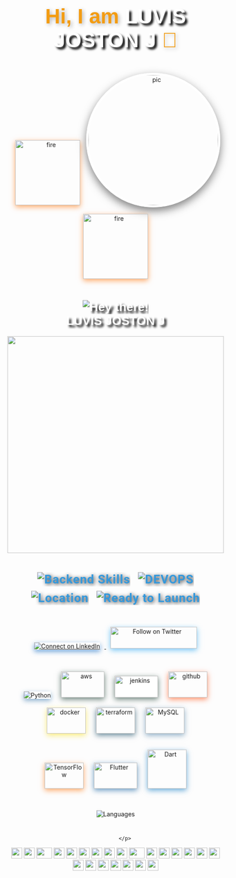 
   <div align="center">
        <p align="center" style="font-size: 48px; font-weight: bold; color:#f39c12; font-family: 'Poppins', sans-serif; text-shadow: 3px 3px 10px rgba(0,0,0,0.3);">
          Hi, I am <span style="font-family: 'Gill Sans', 'Gill Sans MT', Calibri, 'Trebuchet MS', sans-serif;color:white;text-shadow:black 5px 5px 5px;">LUVIS JOSTON J</span> 👋
        </p>



  <img src="https://user-images.githubusercontent.com/74038190/213866269-5d00981c-7c98-46d7-8a8e-16f462f15227.gif" alt="fire" style="width:150px;margin: 10px; box-shadow: 0px 4px 12px rgba(255, 111, 0, 0.6); transition: transform 0.2s ease-in-out;">
          <img src="https://mir-s3-cdn-cf.behance.net/project_modules/max_1200/06f21a161921919.63cd7887d0a70.gif"  width="300px" alt="pic" style="border-radius: 50%; border: 5px solid #fff; box-shadow: 0px 8px 20px rgba(0, 0, 0, 0.5);">
           <img src="https://user-images.githubusercontent.com/74038190/213866269-5d00981c-7c98-46d7-8a8e-16f462f15227.gif" alt="fire" style="width:150px;margin: 10px; box-shadow: 0px 4px 12px rgba(255, 111, 0, 0.6); transition: transform 0.2s ease-in-out;">
          <h1 style="font-family: 'Gill Sans', 'Gill Sans MT', Calibri, 'Trebuchet MS', sans-serif;color:white;text-shadow:black 5px 5px 5px;">
            <img src="https://img.shields.io/badge/-Hey%20there!-brightgreen?style=for-the-badge" alt="Hey there!" style="vertical-align:middle;"><br>
            LUVIS JOSTON J
          </h1>

<img src="https://user-images.githubusercontent.com/74038190/212284115-f47cd8ff-2ffb-4b04-b5bf-4d1c14c0247f.gif" width="500">
          <h3 style="font-size: 28px; color:#3498db; font-family: 'Roboto', sans-serif; text-shadow: 2px 2px 10px rgba(0,0,0,0.8); letter-spacing: 1px;">
            <img src="https://img.shields.io/badge/-DEVOPS%20ENGINEER-8e44ad?style=for-the-badge" alt="Backend Skills" style="vertical-align:middle; margin: 5px;">
            <img src="https://img.shields.io/badge/-Noob%20Developer-grey?style=for-the-badge" alt="DEVOPS" style="vertical-align:middle; margin: 5px;">
            <img src="https://img.shields.io/badge/-🇮🇳%20India-00BFFF?style=for-the-badge" alt="Location" style="vertical-align:middle; margin: 5px;">
            <img src="https://img.shields.io/badge/-🚀%20Ready%20to%20Launch-critical?style=for-the-badge" alt="Ready to Launch" style="vertical-align:middle; margin: 5px;">
          </h3>
          <p style="margin-top: 35px;">
            <a href="https://www.linkedin.com/in/luvis-joston-j-356806323?utm_source=share&utm_campaign=share_via&utm_content=profile&utm_medium=android_app" target="_blank">
              <img src="https://img.shields.io/badge/Connect%20on%20LinkedIn-0A66C2?style=for-the-badge&logo=linkedin&logoColor=white" alt="Connect on LinkedIn" style="margin: 10px; box-shadow: 0px 4px 12px rgba(10, 102, 194, 0.6); transition: transform 0.2s ease-in-out;">
            </a>
            <a href="https://github.com/luvis-joston-j/kube-3/blob/main/README.md" target="_blank">
              <img  width="200" height="50" src="https://media2.dev.to/dynamic/image/width=1000,height=420,fit=cover,gravity=auto,format=auto/https%3A%2F%2Fdev-to-uploads.s3.amazonaws.com%2Fuploads%2Farticles%2Fwr32qr8yefns8neks37z.png" alt="Follow on Twitter" style="margin: 10px; box-shadow: 0px 4px 12px rgba(29, 161, 242, 0.6); transition: transform 0.2s ease-in-out;">
            </a>
          </p>
          <p style="margin-top: 30px;">
            <img src="https://img.shields.io/badge/-Python-3776AB?style=for-the-badge&logo=python&logoColor=white" alt="Python" style="margin: 10px; box-shadow: 0px 4px 12px rgba(55, 118, 171, 0.6); transition: transform 0.2s ease-in-out;">
            <img width="100" height="60" src="https://logos-world.net/wp-content/uploads/2021/08/Amazon-Web-Services-AWS-Logo.png" alt="aws" style="margin: 10px; box-shadow: 0px 4px 12px rgba(9, 46, 32, 0.6); transition: transform 0.2s ease-in-out;">
            <img width="100" height="50" src="https://logos-world.net/wp-content/uploads/2023/12/Jenkins-Logo.png" alt="jenkins" style="margin: 10px;background-color:white; box-shadow: 0px 4px 12px rgba(9, 46, 32, 0.6); transition: transform 0.2s ease-in-out;">
            <img  width="90" height="60" src="https://logos-world.net/wp-content/uploads/2020/11/GitHub-Emblem.png" alt="github" style="margin: 10px; box-shadow: 0px 4px 12px rgba(255, 69, 0, 0.6); transition: transform 0.2s ease-in-out;">
            <img width="90" height="60" src="https://logos-world.net/wp-content/uploads/2021/02/Docker-Logo.png" alt="docker" style="margin: 10px; box-shadow: 0px 4px 12px rgba(247, 223, 30, 0.6); transition: transform 0.2s ease-in-out;">
            <img width="90" height="60" src="https://download.logo.wine/logo/Kubernetes/Kubernetes-Logo.wine.png" alt="terraform" style="margin: 10px; box-shadow: 0px 4px 12px rgba(0, 59, 87, 0.6); transition: transform 0.2s ease-in-out;">
            <img width="90" height="60" src="https://upload.wikimedia.org/wikipedia/commons/0/04/Terraform_Logo.svg" alt="MySQL" style="margin: 10px; box-shadow: 0px 4px 12px rgba(68, 121, 161, 0.6); transition: transform 0.2s ease-in-out;">
            <br><br>
            <img width="90" height="60" src="https://upload.wikimedia.org/wikipedia/commons/7/76/Ubuntu-logo-2022.svg" alt="TensorFlow" style="margin: 10px; box-shadow: 0px 4px 12px rgba(255, 111, 0, 0.6); transition: transform 0.2s ease-in-out;">
            <img width="100" height="60" src="https://logodownload.org/wp-content/uploads/2022/05/linux-logo-0.png" alt="Flutter" style="margin: 10px; box-shadow: 0px 4px 12px rgba(2, 86, 155, 0.6); transition: transform 0.2s ease-in-out;">
            <img width="90"  src="https://media2.dev.to/dynamic/image/width=1000,height=420,fit=cover,gravity=auto,format=auto/https%3A%2F%2Fgit-scm.com%2Fimages%2Flogos%2Fdownloads%2FGit-Logo-1788C.png" alt="Dart" style="margin: 10px; box-shadow: 0px 4px 12px rgba(1, 117, 194, 0.6); transition: transform 0.2s ease-in-out;">
          </p>
          <p style="margin-top: 30px;">
            <img src="https://img.shields.io/badge/Languages-Python%20%7C%20JavaScript%20%7C%20C%2B%2B%20%7C%20Java%20%7C%20HTML%20%7C%20CSS%20%7C%20-4682B4?style=for-the-badge" alt="Languages" style="margin: 10px;">
            <br><br>

          </p>
  <div align="">
            <img src="https://cultofthepartyparrot.com/parrots/hd/githubparrot.gif" width="25" height="25"/>
            <img src="https://cultofthepartyparrot.com/flags/hd/iranparrot.gif" width="25" height="25"/>
            <img src="https://cultofthepartyparrot.com/parrots/asyncparrot.gif" width="36" height="25"/>
            <img src="https://cultofthepartyparrot.com/parrots/hd/60fpsparrot.gif" width="25" height="25"/>
            <img src="https://cultofthepartyparrot.com/parrots/hd/jumpingparrot.gif" width="25" height="25"/>
            <img src="https://cultofthepartyparrot.com/parrots/hd/opensourceparrot.gif" width="25" height="25"/>
            <img src="https://cultofthepartyparrot.com/parrots/hd/dealwithitnowparrot.gif" width="25" height="25"/>
            <img src="https://cultofthepartyparrot.com/parrots/hd/hypnoparrotlight.gif" width="25" height="25"/>
            <img src="https://cultofthepartyparrot.com/parrots/databaseparrot.gif" width="25" height="25"/>
            <img src="https://cultofthepartyparrot.com/parrots/fixparrot.gif" width="36" height="25"/>
            <img src="https://cultofthepartyparrot.com/parrots/hd/laptop_parrot.gif" width="25" height="25"/>
            <img src="https://cultofthepartyparrot.com/parrots/hd/spinningparrot.gif" width="25" height="25"/>
            <img src="https://cultofthepartyparrot.com/parrots/hd/levitationparrot.gif" width="25" height="25"/>
            <img src="https://cultofthepartyparrot.com/parrots/hd/meldparrot.gif" width="25" height="25"/>
            <img src="https://cultofthepartyparrot.com/parrots/slomoparrot.gif" width="25" height="25"/>
            <img src="https://cultofthepartyparrot.com/parrots/hd/moonwalkingparrot.gif" width="25" height="25"/>
            <img src="https://cultofthepartyparrot.com/parrots/hd/stableparrot.gif" width="25" height="25"/>
            <img src="https://cultofthepartyparrot.com/parrots/hd/scienceparrot.gif" width="25" height="25"/>
            <img src="https://cultofthepartyparrot.com/parrots/hd/pirateparrot.gif" width="25" height="25"/>
            <img src="https://cultofthepartyparrot.com/parrots/hd/footballparrot.gif" width="25" height="25"/>
            <img src="https://cultofthepartyparrot.com/parrots/hd/illuminatiparrot.gif" width="25" height="25"/>
            <img src="https://cultofthepartyparrot.com/parrots/hd/hypnoparrotdark.gif" width="25" height="25"/>
            <img src="https://cultofthepartyparrot.com/parrots/hd/mustacheparrot.gif" width="25" height="25"/>
        </div>
        </div>
</body>
</html>
